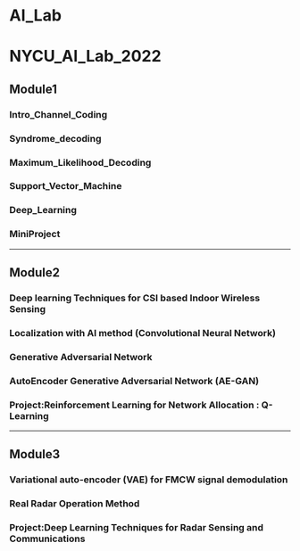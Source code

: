 # AI_Lab
# NYCU_AI_Lab_2022

## Module1
### Intro_Channel_Coding
### Syndrome_decoding
### Maximum_Likelihood_Decoding
### Support_Vector_Machine
### Deep_Learning
### MiniProject
---
## Module2
### Deep learning Techniques for CSI based Indoor Wireless Sensing
### Localization with AI method (Convolutional Neural Network)
### Generative Adversarial Network
### AutoEncoder Generative Adversarial Network (AE-GAN)
### Project:Reinforcement Learning for Network Allocation : Q-Learning
---
## Module3
### Variational auto-encoder (VAE) for FMCW signal demodulation
### Real Radar Operation Method
### Project:Deep Learning Techniques for Radar Sensing and Communications
